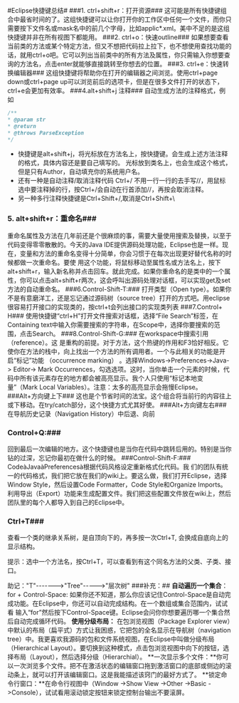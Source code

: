 #Eclipse快捷键总结#
###1. ctrl+shift+r：打开资源###
这可能是所有快捷键组合中最省时间的了。这组快捷键可以让你打开你的工作区中任何一个文件，而你只需要按下文件名或mask名中的前几个字母，比如applic*.xml。美中不足的是这组快捷键并非在所有视图下都能用。
###2. ctrl+o：快速outline###
如果想要查看当前类的方法或某个特定方法，但又不想把代码拉上拉下，也不想使用查找功能的话，就用ctrl+o吧。它可以列出当前类中的所有方法及属性，你只需输入你想要查询的方法名，点击enter就能够直接跳转至你想去的位置。
###3. ctrl+e：快速转换编辑器###
这组快捷键将帮助你在打开的编辑器之间浏览。使用ctrl+page down或ctrl+page up可以浏览前后的选项卡，但是在很多文件打开的状态下，ctrl+e会更加有效率。
###4.alt+shift+j 注释###
自动生成方法的注释格式，例如
```java
/**
* @param str
* @return
* @throws ParseException
*/
```
- 快捷键是alt+shift+j，将光标放在方法名上，按快捷键。会生成上述方法注释的格式，具体内容还是要自己填写的。
光标放到类名上，也会生成这个格式，但是只有Author，自动填充你的系统用户名。
- 还有一种是自动注释/取消注释代码  Ctrl+/ 不用一行一行的去手写//，用鼠标选中要注释掉的行，按Ctrl+/会自动在行首添加//，再按会取消注释。
- 另一种多行注释快捷键是Ctrl+Shift+/,取消是Ctrl+Shift+\

### 5. alt+shift+r：重命名###
重命名属性及方法在几年前还是个很麻烦的事，需要大量使用搜索及替换，以至于代码变得零零散散的。今天的Java IDE提供源码处理功能，Eclipse也是一样。现在，变量和方法的重命名变得十分简单，你会习惯于在每次出现更好替代名称的时候都做一次重命名。要使 用这个功能，将鼠标移动至属性名或方法名上，按下alt+shift+r，输入新名称并点击回车。就此完成。如果你重命名的是类中的一个属性，你可以点击alt+shift+r两次，这会呼叫出源码处理对话框，可以实现get及set方法的自动重命名。
###6.Control-Shift-T:###
 打开类型（Open type）。如果你不是有意磨洋工，还是忘记通过源码树（source tree）打开的方式吧。用eclipse很容易打开接口的实现类的，按ctrl+t会列出接口的实现类列表
###7.Control+ H###
使用快捷键“ctrl+H”打开文件搜索对话框，选择“File Search”标签，在Containing text中输入你需要搜索的字符串，在Scope中，选择你要搜索的范围，点击Search。 
###8.Control-Shift-G:###
 在workspace中搜索引用（reference）。这 是重构的前提。对于方法，这个热键的作用和F3恰好相反。它使你在方法的栈中，向上找出一个方法的所有调用者。一个与此相关的功能是开启“标记”功能 （occurrence marking） 。选择Windows->Preferences->Java-> Editor-> Mark Occurrences，勾选选项。这时，当你单击一个元素的时候，代码中所有该元素存在的地方都会被高亮显示。我个人只使用“标记本地变量”（Mark Local Variables）。注意：太多的高亮显示会拖慢Eclipse。
###Alt+方向键上下###
这也是个节省时间的法宝。这个组合将当前行的内容往上或下移动。在try/catch部分，这个快捷方式尤其好使。
###Alt+方向键左右###
在导航历史记录（Navigation History）中后退、向前
### Control+Q:###
回到最后一次编辑的地方。这个快捷键也是当你在代码中跳转后用的。特别是当你钻的过深，忘记你最初在做什么的时候。
###Control-Shift-F:###
 CodeàJavaàPreferencesà根据代码风格设定重新格式化代码。我 们的团队有统一的代码格式，我们把它放在我们的wiki上。要这么做，我们打开Eclipse，选择Window Style，然后设置Code Formatter，Code Style和Organize Imports。利用导出（Export）功能来生成配置文件。我们把这些配置文件放在wiki上，然后团队里的每个人都导入到自己的Eclipse中。
### Ctrl+T###
查看一个类的继承关系树，是自顶向下的，再多按一次Ctrl+T, 会换成自底向上的显示结构。

提示：选中一个方法名，按Ctrl+T，可以查看到有这个同名方法的父类、子类、接口。

助记："T"------->"Tree"----->"层次树"
###补充：##
**自动遍历一个集合**：for + Control-Space: 如果你还不知道，那么你应该记住Control-Space是自动完成功能。在Eclipse中，你还可以自动完成结构。在一个数组或集合范围内，试试看 输入“for”然后按下Control-Space键。Eclipse会问你你想要遍历哪一个集合然后自动完成循环代码。
**使用分级布局：** 在包浏览视图（Package Explorer view）中默认的布局（扁平式）方式让我困惑，它把包的全名显示在导航树（navigation tree）中。我更喜欢我源码的包和文件系统视图，在Eclipse中叫做分级布局（Hierarchical Layout）。要切换到这种模式，点击包浏览视图中向下的按钮，选择布局（Layout），然后选择分级（Hierarchial）。
**一次显示多个文件：**你可以一次浏览多个文件。把不在激活状态的编辑窗口拖到激活窗口的底部或侧边的滚动条上，就可以打开该编辑窗口。这是我能描述该窍门的最好方式了。
**锁定命令行窗口：**在命令行视图中（Window ->Show View ->Other ->Basic ->Console），试试看用滚动锁定按钮来锁定控制台输出不要滚屏。